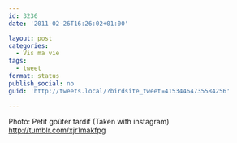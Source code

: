 ```yaml
---
id: 3236
date: '2011-02-26T16:26:02+01:00'

layout: post
categories:
  - Vis ma vie
tags:
  - tweet
format: status
publish_social: no
guid: 'http://tweets.local/?birdsite_tweet=41534464735584256'

---
```


Photo: Petit goûter tardif (Taken with instagram) http://tumblr.com/xjr1makfpg